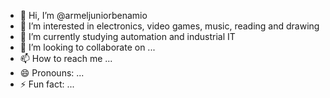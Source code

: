 - 👋 Hi, I’m @armeljuniorbenamio
- 👀 I’m interested in electronics, video games, music, reading and drawing
- 🌱 I’m currently studying automation and industrial IT
- 💞️ I’m looking to collaborate on ...
- 📫 How to reach me ...
- 😄 Pronouns: ...
- ⚡ Fun fact: ...

<!---
armeljuniorbenamio/armeljuniorbenamio is a ✨ special ✨ repository because its `README.md` (this file) appears on your GitHub profile.
You can click the Preview link to take a look at your changes.
--->
